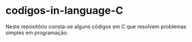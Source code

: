 # codigos-in-language-C
Neste repositório consta-se alguns códigos em C que resolvem problemas simples em programação.
